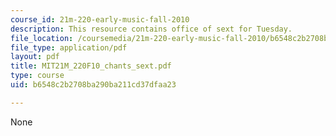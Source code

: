 ```yaml
---
course_id: 21m-220-early-music-fall-2010
description: This resource contains office of sext for Tuesday.
file_location: /coursemedia/21m-220-early-music-fall-2010/b6548c2b2708ba290ba211cd37dfaa23_MIT21M_220F10_chants_sext.pdf
file_type: application/pdf
layout: pdf
title: MIT21M_220F10_chants_sext.pdf
type: course
uid: b6548c2b2708ba290ba211cd37dfaa23

---
```

None